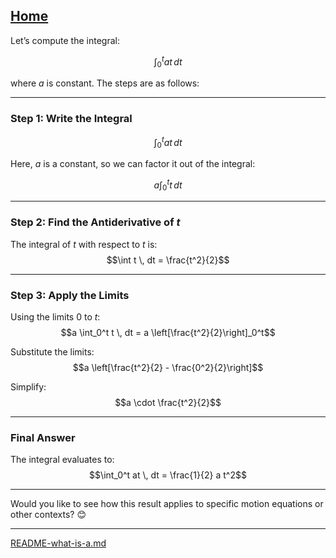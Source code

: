 [Home](https://t2m.io/VwvDcuw)
---

Let’s compute the integral:

$$\int_0^t at \, dt$$

where $a$ is constant. The steps are as follows:

---

### **Step 1: Write the Integral**
$$\int_0^t at \, dt$$

Here, $a$ is a constant, so we can factor it out of the integral:

$$a \int_0^t t \, dt$$

---

### **Step 2: Find the Antiderivative of $t$**
The integral of $t$ with respect to $t$ is:
$$\int t \, dt = \frac{t^2}{2}$$

---

### **Step 3: Apply the Limits**
Using the limits $0$ to $t$:
$$a \int_0^t t \, dt = a \left[\frac{t^2}{2}\right]_0^t$$

Substitute the limits:
$$a \left[\frac{t^2}{2} - \frac{0^2}{2}\right]$$

Simplify:
$$a \cdot \frac{t^2}{2}$$

---

### **Final Answer**
The integral evaluates to:
$$\int_0^t at \, dt = \frac{1}{2} a t^2$$

---

Would you like to see how this result applies to specific motion equations or other contexts? 😊


---

[README-what-is-a.md](https://t2m.io/ueoSTYE)
